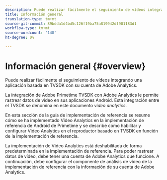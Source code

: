 ```yaml
---
description: Puede realizar fácilmente el seguimiento de vídeos integrando una aplicación basada en TVSDK con su cuenta de Adobe Analytics.
title: Información general
translation-type: tm+mt
source-git-commit: 89bdda1d4bd5c126f19ba75a819942df901183d1
workflow-type: tm+mt
source-wordcount: '148'
ht-degree: 0%

---
```



# Información general {#overview}

Puede realizar fácilmente el seguimiento de vídeos integrando una aplicación basada en TVSDK con su cuenta de Adobe Analytics.

La integración de Adobe Primetime TVSDK con Adobe Analytics le permite rastrear datos de vídeo en sus aplicaciones Android. Esta integración entre el TVSDK se denomina en este documento *video analytics*.

En esta sección de la guía de implementación de referencia se resume cómo se ha implementado Video Analytics en la implementación de referencia de Android de Primetime y se describe cómo habilitar y configurar Video Analytics en el reproductor basado en TVSDK en función de la implementación de referencia.

La implementación de Video Analytics está deshabilitada de forma predeterminada en la implementación de referencia. Para poder rastrear datos de vídeo, debe tener una cuenta de Adobe Analytics que funcione. A continuación, debe configurar el componente de análisis de vídeo de la implementación de referencia con la información de su cuenta de Adobe Analytics.
